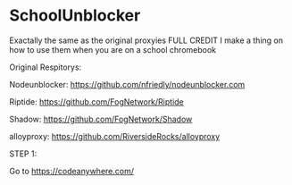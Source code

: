 # SchoolUnblocker
Exactally the same as the original proxyies FULL CREDIT I make a thing on how to use them when you are on a school chromebook

Original Respitorys:

Nodeunblocker: https://github.com/nfriedly/nodeunblocker.com

Riptide: https://github.com/FogNetwork/Riptide

Shadow: https://github.com/FogNetwork/Shadow

alloyproxy: https://github.com/RiversideRocks/alloyproxy

STEP 1:

Go to https://codeanywhere.com/

